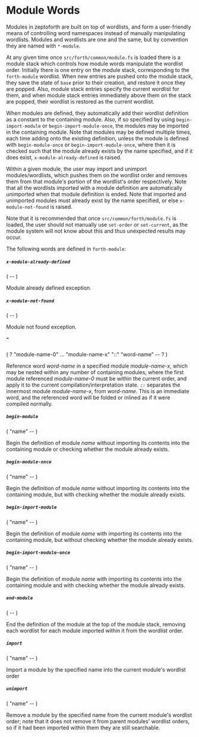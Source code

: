 # Module Words

Modules in zeptoforth are built on top of wordlists, and form a user-friendly means of controlling word namespaces instead of manually manipulating wordlists. Modules and wordlists are one and the same, but by convention they are named with `*-module`.

At any given time once `src/forth/common/module.fs` is loaded there is a module stack which controls how module words manipulate the wordlist order. Initially there is one entry on the module stack, corresponding to the `forth-module` wordlist. When new entries are pushed onto the module stack, they save the state of `base` prior to their creation, and restore it once they are popped. Also, module stack entries specify the current wordlist for them, and when module stack entries immediately above them on the stack are popped, their wordlist is restored as the current wordlist.

When modules are defined, they automatically add their wordlist definition as a constant to the containing module. Also, if so specified by using `begin-import-module` or `begin-import-module-once`, the modules may be imported in the containing module. Note that modules may be defined multiple times, each time adding onto the existing definition, unless the module is defined with `begin-module-once` or `begin-import-module-once`, where then it is checked such that the module already exists by the name specified, and if it does exist, `x-module-already-defined` is raised.

Within a given module, the user may import and unimport modules/wordlists, which pushes them on the wordlist order and removes them from that module's portion of the wordlist's order respectively. Note that all the wordlists imported with a module definition are automatically unimported when that module definition is ended. Note that imported and unimported modules must already exist by the name specified, or else `x-module-not-found` is raised.

Note that it is recommended that once `src/common/forth/module.fs` is loaded, the user should not manually use `set-order` or `set-current`, as the module system will not know about this and thus unexpected results may occur.

The following words are defined in `forth-module`:

##### `x-module-already-defined`
( -- )

Module already defined exception.

##### `x-module-not-found`
( -- )

Module not found exception.

##### `^`
( ? "module-name-0" ... "module-name-x" "::" "word-name" -- ? )

Reference word *word-name* in a specified module *module-name-x*, which may be nested within any number of containing modules, where the first module referenced *module-name-0* must be within the current order, and apply it to the current compilation/interpretation state. `::` separates the innermost module *module-name-x*, from *word-name*. This is an immediate word, and the referenced word will be folded or inlined as if it were compiled normally.

##### `begin-module`
( "name" -- )

Begin the definition of module *name* without importing its contents into the containing module or checking whether the module already exists.

##### `begin-module-once`
( "name" -- )

Begin the definition of module *name* without importing its contents into the containing module, but with checking whether the module already exists.

##### `begin-import-module`
( "name" -- )

Begin the definition of module *name* with importing its contents into the containing module, but without checking whether the module already exists.

##### `begin-import-module-once`
( "name" -- )

Begin the definition of module *name* with importing its contents into the containing module and with checking whether the module already exists.

##### `end-module`
( -- )

End the definition of the module at the top of the module stack, removing each wordlist for each module imported within it from the wordlist order.

##### `import`
( "name" -- )

Import a module by the specified name into the current module's wordlist order

##### `unimport`
( "name" -- )

Remove a module by the specified name from the current module's wordlist order; note that it does not remove it from parent modules' wordlist orders, so if it  had been imported within them they are still searchable.
